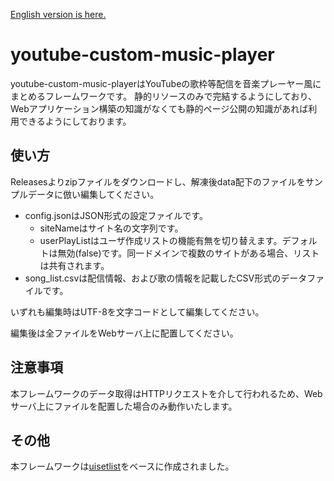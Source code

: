 [English version is here.](https://github.com/rutilicus/youtube-custom-music-player/blob/main/README-en.md)

# youtube-custom-music-player
youtube-custom-music-playerはYouTubeの歌枠等配信を音楽プレーヤー風にまとめるフレームワークです。
静的リソースのみで完結するようにしており、Webアプリケーション構築の知識がなくても静的ページ公開の知識があれば利用できるようにしております。

## 使い方
Releasesよりzipファイルをダウンロードし、解凍後data配下のファイルをサンプルデータに倣い編集してください。
- config.jsonはJSON形式の設定ファイルです。
    - siteNameはサイト名の文字列です。
    - userPlayListはユーザ作成リストの機能有無を切り替えます。デフォルトは無効(false)です。同一ドメインで複数のサイトがある場合、リストは共有されます。
- song_list.csvは配信情報、および歌の情報を記載したCSV形式のデータファイルです。

いずれも編集時はUTF-8を文字コードとして編集してください。

編集後は全ファイルをWebサーバ上に配置してください。

## 注意事項
本フレームワークのデータ取得はHTTPリクエストを介して行われるため、Webサーバ上にファイルを配置した場合のみ動作いたします。

## その他
本フレームワークは[uisetlist](https://github.com/rutilicus/uisetlist)をベースに作成されました。
